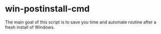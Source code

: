 # win-postinstall-cmd
The main goal of this script is to save you time and automate routine after a fresh install of Windows.
